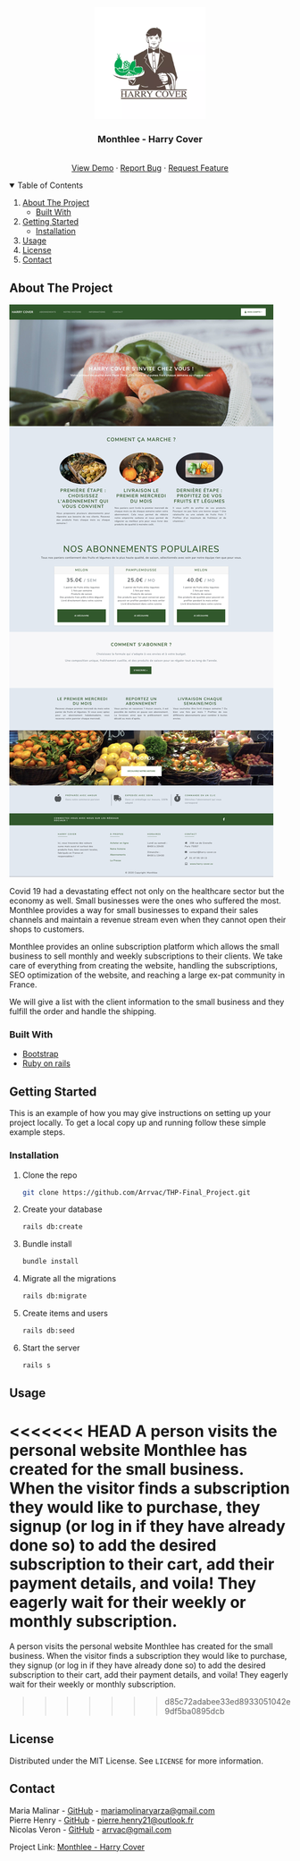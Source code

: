 
<p align="center">
  <img src="app/assets/images/logo.webp" alt="Logo" width="200" height="200">
  <h3 align="center">Monthlee - Harry Cover</h3>
  <p align="center">
    <br />
    <a href="https://the-final-project-production.herokuapp.com/">View Demo</a>
    ·
    <a href="https://github.com/Arrvac/THP-Final_Project/issues">Report Bug</a>
    ·
    <a href="https://github.com/Arrvac/THP-Final_Project/issues">Request Feature</a>
  </p>
</p>

<!-- TABLE OF CONTENTS -->
<details open="open">
  <summary>Table of Contents</summary>
  <ol>
    <li>
      <a href="#about-the-project">About The Project</a>
      <ul>
        <li><a href="#built-with">Built With</a></li>
      </ul>
    </li>
    <li>
      <a href="#getting-started">Getting Started</a>
      <ul>
        <li><a href="#installation">Installation</a></li>
      </ul>
    </li>
    <li><a href="#usage">Usage</a></li>
    <li><a href="#license">License</a></li>
    <li><a href="#contact">Contact</a></li>
  </ol>
</details>



<!-- ABOUT THE PROJECT -->
## About The Project

[![Harry cover][product-screenshot]](https://the-final-project-production.herokuapp.com/)

Covid 19 had a devastating effect not only on the healthcare sector but the economy as well. Small businesses were the ones who suffered the most. Monthlee provides a way for small businesses to expand their sales channels and maintain a revenue stream even when they cannot open their shops to customers.

Monthlee provides an online subscription platform which allows the small business to sell monthly and weekly subscriptions to their clients. We take care of everything from creating the website, handling the subscriptions, SEO optimization of the website, and reaching a large ex-pat community in France. 

We will give a list with the client information to the small business and they fulfill the order and handle the shipping.

### Built With

* [Bootstrap](https://getbootstrap.com)
* [Ruby on rails](https://rubyonrails.org/)



<!-- GETTING STARTED -->
## Getting Started

This is an example of how you may give instructions on setting up your project locally.
To get a local copy up and running follow these simple example steps.

### Installation

1. Clone the repo
   ```sh
   git clone https://github.com/Arrvac/THP-Final_Project.git
   ```

2. Create your database
   ```sh
   rails db:create
   ```

3. Bundle install
   ```sh
   bundle install
   ```

4. Migrate all the migrations
   ```sh
   rails db:migrate
   ```

5. Create items and users
   ```sh
   rails db:seed
   ```

6. Start the server
   ```sh
   rails s
   ```

<!-- USAGE EXAMPLES -->
## Usage

<<<<<<< HEAD
A person visits the personal website Monthlee has created for the small business. When the visitor finds a subscription they would like to purchase, they signup (or log in if they have already done so) to add the desired subscription to their cart, add their payment details, and voila! They eagerly wait for their weekly or monthly subscription.
=======
A person visits the personal website Monthlee has created for the small business. When the visitor finds a subscription they would like to purchase, they signup (or log in if they have already done so) to add the desired subscription to their cart, add their payment details, and voila! They eagerly wait for their weekly or monthly subscription. 
>>>>>>> d85c72adabee33ed8933051042e9df5ba0895dcb

<!-- LICENSE -->
## License

Distributed under the MIT License. See `LICENSE` for more information.


<!-- CONTACT -->
## Contact

Maria Malinar - [GitHub](https://github.com/mmolinar) - mariamolinaryarza@gmail.com <br>
Pierre Henry - [GitHub](https://github.com/HenPie) - pierre.henry21@outlook.fr <br>
Nicolas Veron - [GitHub](https://github.com/Arrvac) - arrvac@gmail.com <br>

Project Link: [Monthlee - Harry Cover](https://github.com/Arrvac/THP-Final_Project)<br>


<!-- MARKDOWN LINKS & IMAGES -->
[product-screenshot]: app/assets/images/screen_readme.jpg
